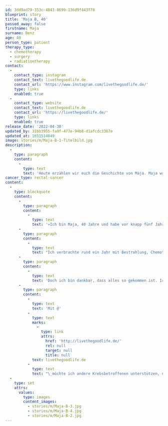 ```yaml
---
id: 3dd9ad79-353c-4843-8699-136d9f443f78
blueprint: story
title: 'Maja B, 40'
passed_away: false
firstname: Maja
surname: Benz
age: 40
person_type: patient
therapy_type:
  - chemotherapy
  - surgery
  - radiationtherapy
contact:
  -
    contact_type: instagram
    contact_text: livethegoodlife.de
    contact_url: 'https://www.instagram.com/livethegoodlife.de/'
    type: links
    enabled: true
  -
    contact_type: website
    contact_text: livethegoodlife.de
    contact_url: 'https://livethegoodlife.de/'
    type: links
    enabled: true
release_date: '2022-04-30'
updated_by: 31bb3955-fa9f-477e-94b8-d1afcdc3367e
updated_at: 1651514049
image: stories/m/Maja-B-1-Titelbild.jpg
description:
  -
    type: paragraph
    content:
      -
        type: text
        text: 'Heute erzählen wir euch die Geschichte von Maja. Maja war 35, als sie die Diagnose Rektumkarzinom bekam. Für sie war die Diagnose ein Wach werden, die hat ihr Leben verändert und setzt sich dafür ein andere Krebspatient:innen während der Therapie zu unterstützen.'
cancer_type: rectal-cancer
content:
  -
    type: blockquote
    content:
      -
        type: paragraph
        content:
          -
            type: text
            text: '»Ich bin Maja, 40 Jahre und habe vor knapp fünf Jahren im August 2017 die Diagnose Rektumkarzinom (Stadium 3) bekommen. Zwischen einem nicht so ganz glücklichen Jobende und einer neuen Jobchance habe ich mir eine kurze Auszeit genommen und die Diagnose hat mich tatsächlich wie der Schlag getroffen. Ich habe mit allem gerechnet, aber nicht mit Krebs, denn bis auf Stuhl im Blut hatte ich quasi keine Symptome - wobei ich mir das heute nicht mehr sicher bin, weil ich einfach null Komma null drauf geachtet habe und mein Leben sehr anders verlief als mittlerweile.'
      -
        type: paragraph
        content:
          -
            type: text
            text: "Ich verbrachte rund ein Jahr mit Bestrahlung, Chemotherapie, einer großen Operation, bei der mir zusätzlich noch ein Stoma, also ein künstlicher Darmausgang, angelegt wurde. Es folge noch eine Chemotherapie. Immerhin, meine Haare habe ich nicht verloren. Und dann irgendwann nach langen sieben Monaten konnte das Stoma zurückverlegt werden. Doch damit fingen viele ›Probleme‹ erst an. Ich habe daraufhin meine Ernährung komplett umgestellt und mittlerweile weiß ich ungefähr, was ich gut essen kann und was nicht. Einfach ist es nicht, gerade im Urlaub. Außerdem benötige ich schon immer eine Toilette in der Nähe und Reisen wie früher kann ich mir leider nicht mehr vorstellen (z.\_B. einen Roadtrip durch die Wüste Namibias)."
      -
        type: paragraph
        content:
          -
            type: text
            text: 'Doch ich bin dankbar, dass alles so gekommen ist. Ich sehe es als ein Wachrütteln. Und ich habe mich verändert, mache etwas aus meinem Leben und lebe nicht nur so vor mich her. Das war früher anders.'
      -
        type: paragraph
        content:
          -
            type: text
            text: 'Mit @'
          -
            type: text
            marks:
              -
                type: link
                attrs:
                  href: 'http://livethegoodlife.de/'
                  rel: null
                  target: null
                  title: null
            text: livethegoodlife.de
          -
            type: text
            text: "\_möchte ich andere Krebsbetroffenen unterstützen, nach der Akuttherapie ein gesundes Leben zu führen, Ernährung und Lebensstil individuell anzupassen. Denn das Leben ist so wertvoll.«"
  -
    type: set
    attrs:
      values:
        type: images
        content_images:
          - stories/m/Maja-B-3.jpg
          - stories/m/Maja-B-4.jpg
          - stories/m/Maja-B-2.jpg
---
```

